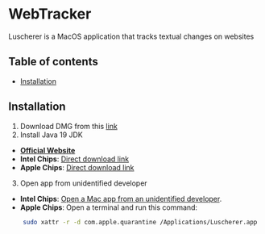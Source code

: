 # WebTracker
Luscherer is a MacOS application that tracks textual changes on websites

## Table of contents
- [Installation](#installation--)

## Installation

1. Download DMG from this [link]()
2. Install Java 19 JDK
- [**Official Website**](https://www.oracle.com/java/technologies/downloads/#jdk19-mac)
- **Intel Chips**: [Direct download link](https://download.oracle.com/java/19/latest/jdk-19_macos-x64_bin.dmg)
- **Apple Chips**: [Direct download link](https://download.oracle.com/java/19/latest/jdk-19_macos-aarch64_bin.dmg)
3. Open app from unidentified developer
- **Intel Chips**: [Open a Mac app from an unidentified developer](https://support.apple.com/guide/mac-help/open-a-mac-app-from-an-unidentified-developer-mh40616/mac).
- **Apple Chips**: Open a terminal and run this command:
```bash
    sudo xattr -r -d com.apple.quarantine /Applications/Luscherer.app
```
